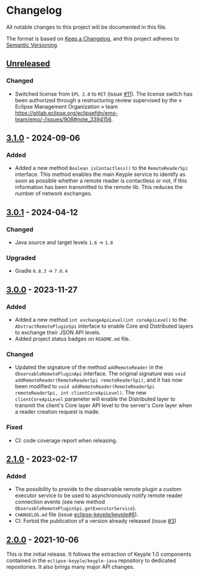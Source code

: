 # Changelog
All notable changes to this project will be documented in this file.

The format is based on [Keep a Changelog](https://keepachangelog.com/en/1.0.0/),
and this project adheres to [Semantic Versioning](https://semver.org/spec/v2.0.0.html).

## [Unreleased]
### Changed
- Switched license from `EPL 2.0` to `MIT` (issue [#11]).
  The license switch has been authorized through a restructuring review supervised by the « Eclipse Management
  Organization » team https://gitlab.eclipse.org/eclipsefdn/emo-team/emo/-/issues/908#note_3394156.

## [3.1.0] - 2024-09-06
### Added
- Added a new method `Boolean isContactless()` to the `RemoteReaderSpi` interface.
  This method enables the main Keyple service to identify as soon as possible whether a remote reader is contactless or
  not, if this information has been transmitted to the remote lib. This reduces the number of network exchanges.

## [3.0.1] - 2024-04-12
### Changed
- Java source and target levels `1.6` -> `1.8`
### Upgraded
- Gradle `6.8.3` -> `7.6.4`

## [3.0.0] - 2023-11-27
### Added
- Added a new method `int exchangeApiLevel(int coreApiLevel)` to the `AbstractRemotePluginSpi` interface to enable Core 
  and Distributed layers to exchange their JSON API levels.
- Added project status badges on `README.md` file.
### Changed
- Updated the signature of the method `addRemoteReader` in the `ObservableRemotePluginApi` interface.
  The original signature was `void addRemoteReader(RemoteReaderSpi remoteReaderSpi)`, 
  and it has now been modified to `void addRemoteReader(RemoteReaderSpi remoteReaderSpi, int clientCoreApiLevel)`.
  The new `clientCoreApiLevel` parameter will enable the Distributed layer to transmit the client's Core layer API level
  to the server's Core layer when a reader creation request is made.
### Fixed
- CI: code coverage report when releasing.

## [2.1.0] - 2023-02-17
### Added
- The possibility to provide to the observable remote plugin a custom executor service to be used to asynchronously 
  notify remote reader connection events (see new method `ObservableRemotePluginSpi.getExecutorService`).
- `CHANGELOG.md` file (issue [eclipse-keyple/keyple#6]).
- CI: Forbid the publication of a version already released (issue [#3])

## [2.0.0] - 2021-10-06
This is the initial release.
It follows the extraction of Keyple 1.0 components contained in the `eclipse-keyple/keyple-java` repository to dedicated
repositories.
It also brings many major API changes.

[unreleased]: https://github.com/eclipse-keyple/keyple-distributed-remote-java-api/compare/3.1.0...HEAD
[3.1.0]: https://github.com/eclipse-keyple/keyple-distributed-remote-java-api/compare/3.0.1...3.1.0
[3.0.1]: https://github.com/eclipse-keyple/keyple-distributed-remote-java-api/compare/3.0.0...3.0.1
[3.0.0]: https://github.com/eclipse-keyple/keyple-distributed-remote-java-api/compare/2.1.0...3.0.0
[2.1.0]: https://github.com/eclipse-keyple/keyple-distributed-remote-java-api/compare/2.0.0...2.1.0
[2.0.0]: https://github.com/eclipse-keyple/keyple-distributed-remote-java-api/releases/tag/2.0.0

[#11]: https://github.com/eclipse-keyple/keyple-distributed-remote-java-api/issues/11
[#3]: https://github.com/eclipse-keyple/keyple-distributed-remote-java-api/issues/3

[eclipse-keyple/keyple#6]: https://github.com/eclipse-keyple/keyple/issues/6